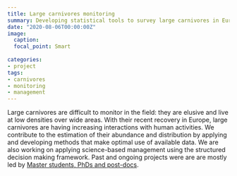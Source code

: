 ```yaml
---
title: Large carnivores monitoring
summary: Developing statistical tools to survey large carnivores in Europe.
date: "2020-08-06T00:00:00Z"
image:
  caption: 
  focal_point: Smart
  
categories:
- project
tags:
- carnivores
- monitoring
- management
---
```


Large carnivores are difficult to monitor in the field: they are elusive and live at low densities over wide areas. With their recent recovery in Europe,
large carnivores are having increasing interactions with human activities. We contribute to the estimation of their abundance and distribution by applying 
and developing methods that make optimal use of available data. We are also working on applying science-based management using the structured 
decision making framework. Past and ongoing projects were are are mostly led by [Master students, PhDs and post-docs](https://oliviergimenez.github.io/#current).
